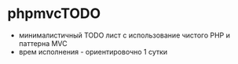 # phpmvcTODO
* минималистичный TODO лист с использование чистого PHP и паттерна MVC
* врем исполнения - ориентировочно 1 сутки
